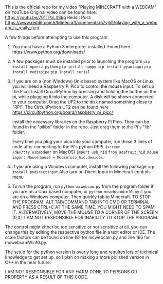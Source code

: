 This is the official repo for my video "Playing MINECRAFT with a WEBCAM" on YouTube
Original video can be found here: https://youtu.be/701TPxL0Skg
Reddit Post: https://www.reddit.com/r/Minecraft/comments/o7vjh5/playing_with_a_webcam_is_really_fun/

A few things before attempting to use this program:

1. You must have a Python 3 interpreter installed. Found here https://www.python.org/downloads/
2. A few packages must be installed prior to launching the program
    `pip install opencv-python`
    `pip install numpy`
    `pip install pyautogui`
    `pip install mediapipe`
    `pip install serial`
3. If you are on a (non Windows) Unix based system like MacOS or Linux, you will need a Raspberry Pi Pico to control the mouse input. To set up the Pico:
    Install CircuitPython by pressing and holding the button on the pi, while plugging it into the computer. A disk will be shown connected to your computer. Drag the UF2 to the disk named something close to "RPI". The CircuitPython UF2 can be found here https://circuitpython.org/board/raspberry_pi_pico/
    
    Install the necessary libraries on the Raspberry Pi Pico. They can be found in the "pilibs" folder in the repo. Just drag them to the Pi's "lib" folder. 
    
    Every time you plug your pico into your computer, run these 3 lines of code after connecting to the Pi's python REPL (`screen /dev/tty.usbmodem*` on MacOS)
        `import usb_hid`
        `from adafruit_hid.mouse import Mouse`
        `mouse = Mouse(usb_hid.devices)`
 
4. If you are using a Windows computer, install the following package
    `pip install pydirectinput`
   Also turn on Direct Input in Minecraft controls menu
5. To run the program, run `python mcwebcam.py` from the program folder if you are on a Unix based computer, or `python mcwebcamWin10.py` if you are on a Windows computer. Then quickly tab to Minecraft. TO STOP THE PROGRAM, ALT TAB/COMMAND TAB INTO CMD OR TERMINAL AND PRESS CTRL+C AT THE SAME TIME. YOU MIGHT NEED TO SPAM IT.
ALTERNATIVELY, MOVE THE MOUSE TO A CORNER OF THE SCREEN (0,0). I AM NOT RESPONSIBLE FOR INABILITY TO STOP THE PROGRAM.  

The control might either be too sensitive or not sensitive at all, you can change this by editing the respective python file in a text editor or IDE. The scale factors can be found on line 181 for mcwebcam.py and line 186 for mcwebcamWin10.py.

The setup for the python version is overly long and requires lots of technical knowledge to get set up, so I plan on making a more polished version in C++ in the near future. 

I AM NOT RESPONSIBLE FOR ANY HARM DONE TO PERSONS OR PROPERTY AS A RESULT OF THIS CODE. 

